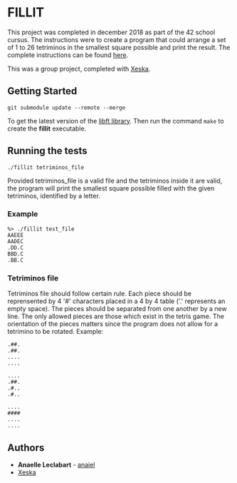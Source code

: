 # FILLIT

This project was completed in december 2018 as part of the 42 school cursus. The instructions were to create a program that could arrange a set of 1 to 26 tetriminos in the smallest square possible and print the result. The complete instructions can be found [here](https://github.com/fpetras/42-subjects/blob/master/fillit.en.pdf).

This was a group project, completed with [Xeska](https://github.com/Xeska).

## Getting Started

```
git submodule update --remote --merge
```
To get the latest version of the [libft library](https://github.com/anaiel/libft). Then run the command `make` to create the **fillit** executable.

## Running the tests

```
./fillit tetriminos_file
```
Provided tetriminos_file is a valid file and the tetriminos inside it are valid, the program will print the smallest square possible filled with the given tetriminos, identified by a letter.

### Example

```
%> ./fillit test_file
AAEEE
AADEC
.DD.C
BBD.C
.BB.C
```

### Tetriminos file

Tetriminos file should follow certain rule. Each piece should be reprensented by 4 '#' characters placed in a 4 by 4 table ('.' represents an empty space). The pieces should be separated from one another by a new line. The only allowed pieces are those which exist in the tetris game. The orientation of the pieces matters since the program does not allow for a tetrimino to be rotated.
Example:
```
.##.
.##.
....
....

....
.##.
.#..
.#..

....
####
....
....
```

## Authors

* **Anaelle Leclabart** - [anaiel](https://github.com/anaiel)
* [Xeska](https://github.com/Xeska)

